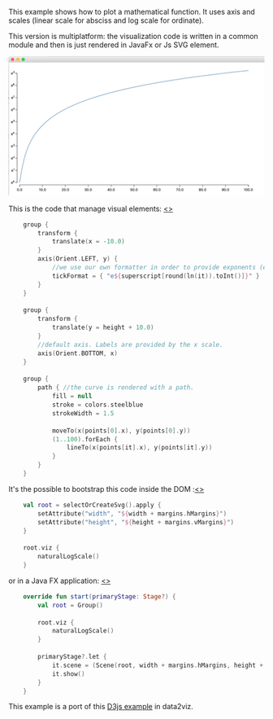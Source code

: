 This example shows how to plot a mathematical function. It uses axis and scales 
(linear scale for absciss and log scale for ordinate).

This version is multiplatform: the visualization code is written in a common module
and then is just rendered in JavaFx or Js SVG element.

<img src="docs/natural-log-scale-jfx.png" width="900">

This is the code that manage visual elements: [<>](https://github.com/data2viz/data2viz/blob/master/examples/ex-natural-logscale/ex-natural-logscale-common/src/main/kotlin/NaturalLogScale.kt)

```kotlin
    group {
        transform {
            translate(x = -10.0)
        }
        axis(Orient.LEFT, y) {
            //we use our own formatter in order to provide exponents (ex: e¹)
            tickFormat = { "e${superscript[round(ln(it)).toInt()]}" }
        }
    }

    group {
        transform {
            translate(y = height + 10.0)
        }
        //default axis. Labels are provided by the x scale. 
        axis(Orient.BOTTOM, x)
    }

    group {
        path { //the curve is rendered with a path.
            fill = null
            stroke = colors.steelblue
            strokeWidth = 1.5

            moveTo(x(points[0].x), y(points[0].y))
            (1..100).forEach {
                lineTo(x(points[it].x), y(points[it].y))
            }
        }
    }

```

It's the possible to bootstrap this code inside the DOM :[<>](https://github.com/data2viz/data2viz/blob/master/examples/ex-natural-logscale/ex-natural-logscale-js/src/main/kotlin/NaturalLogScaleJs.kt)

```kotlin
    val root = selectOrCreateSvg().apply {
        setAttribute("width", "${width + margins.hMargins}")
        setAttribute("height", "${height + margins.vMargins}")
    }

    root.viz {
        naturalLogScale()
    }

```

or in a Java FX application: [<>](https://github.com/data2viz/data2viz/blob/master/examples/ex-natural-logscale/ex-natural-logscale-jvm/src/main/kotlin/NaturalLogScaleJvm.kt)

```kotlin
    override fun start(primaryStage: Stage?) {
        val root = Group()

        root.viz {
            naturalLogScale()
        }

        primaryStage?.let {
            it.scene = (Scene(root, width + margins.hMargins, height + margins.vMargins))
            it.show()
        }
    }
```

This example is a port of this [D3js example](https://bl.ocks.org/mbostock/7621155) 
in data2viz.
